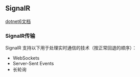 
## SignalR


[dotnet6文档](https://docs.microsoft.com/zh-cn/aspnet/core/signalr/introduction?view=aspnetcore-6.0)

### SignalR传输

SignalR 支持以下用于处理实时通信的技术（按正常回退的顺序）：

* WebSockets
* Server-Sent Events
* 长轮询